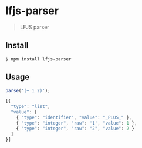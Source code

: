 # lfjs-parser

> LFJS parser

## Install

```
$ npm install lfjs-parser
```

## Usage

```javascript
parse('(+ 1 2)');

[{
  "type": "list",
  "value": [
    { "type": "identifier", "value": "_PLUS_" },
    { "type": "integer", "raw": '1', "value": 1 },
    { "type": "integer", "raw": "2", "value": 2 }
  ]
}]
```
